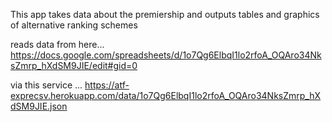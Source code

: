 This app takes data about the premiership and outputs tables and graphics of alternative ranking schemes

reads data from here... 
https://docs.google.com/spreadsheets/d/1o7Qg6ElbqI1lo2rfoA_OQAro34NksZmrp_hXdSM9JIE/edit#gid=0

via this service ...
https://atf-exprecsv.herokuapp.com/data/1o7Qg6ElbqI1lo2rfoA_OQAro34NksZmrp_hXdSM9JIE.json